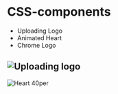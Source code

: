# CSS-components

- Uploading Logo
- Animated Heart
- Chrome Logo

![Uploading logo](https://user-images.githubusercontent.com/86405170/170172643-0d16102e-44d9-4eac-8ac6-f11065eacee8.PNG)
---

![Heart 40per](https://user-images.githubusercontent.com/86405170/170172660-438e49f3-74bb-45a4-89ee-90cd16947d31.PNG)
